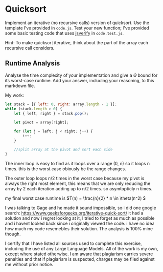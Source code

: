 # Quicksort

Implement an iterative (no recursive calls) version of quicksort. Use the
template I've provided in `code.js`. Test your new function; I've provided some
basic testing code that uses [jsverify](https://jsverify.github.io/) in
`code.test.js`.

Hint: To make quicksort iterative, think about the part of the array each
recursive call considers.

## Runtime Analysis

Analyse the time complexity of your implementation and give a $\Theta$ bound for
its worst-case runtime. Add your answer, including your reasoning, to this
markdown file.

My work:
```javascript
let stack = [{ left: 0, right: array.length - 1 }];
while (stack.length > 0) {
    let { left, right } = stack.pop();
    
    let pivot = array[right];

    for (let j = left; j < right; j++) {
        i++;
    }

    //split array at the pivot and sort each side
}
```

The inner loop is easy to find as it loops over a range (0, n) so it loops n times. this is the worst case obiously bc the range changes. 

The outer loop loops n/2 times in the worst case because my pivot is always the right most element,
this means that we are only reducing the array by 2 each iteration adding up to n/2 times. so asymtopticly n times.

my final worst case runtime is $T(n) = \frac{n}{2} * n \in \theta(n^2) $


I was talking to Gage and he made it sound impossible, so i did one google search: https://www.geeksforgeeks.org/iterative-quick-sort/
it had a solution and now i regret looking at it, I tried to forget as much as possible and i havent looked back since i originally viewed the code. i have no idea how much my code resemebles their solution. The analysis is 100% mine though.

I certify that I have listed all sources used to complete this exercise, including the use of any Large Language Models. All of the work is my own, except where stated otherwise. I am aware that plagiarism carries severe penalties and that if plagiarism is suspected, charges may be filed against me without prior notice.